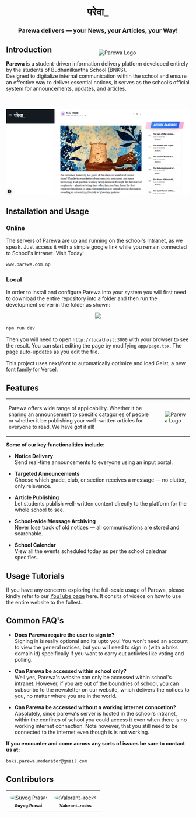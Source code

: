 <h1 className="text-3xl md:text-4xl font-bold font-sans" align="center">परेवा_</h1>
<h3 align="center"><strong>Parewa delivers — your News, your Articles, your Way!</strong></h3>




## Introduction

<img src="sexy_parewa-removebg-preview.png" align="right" width="250" alt="Parewa Logo" style="margin-top: -30px;" />

**Parewa** is a student-driven information delivery platform developed entirely by the students of Budhanilkantha School (BNKS).  
Designed to digitalize internal communication within the school and ensure an effective way to deliver essential notices, it serves as the school’s official system for announcements, updates, and articles.

<br><br>
![Featured Image](./featured_image.png)

## Installation and Usage


<h3 > Online </h3>
The servers of Parewa are up and running on the school's Intranet, as we speak. Just access it with a simple google link while you remain connected to School's Intranet. Visit Today!
<br>

``` bash
www.parewa.com.np
```
<h3 > Local </h3>
In order to install and configure Parewa into your system you will first need to download the entire repository into a folder and then run the development server in the folder as shown:

<p align="center">
<img src="carbon (1).png" width="300px"> </p>

``` bash
npm run dev
```

Then you will need to open `http://localhost:3000` with your browser to see the result.
You can start editing the page by modifying `app/page.tsx`. The page auto-updates as you edit the file.

This project uses next/font to automatically optimize and load Geist, a new font family for Vercel.

## Features

<table>
  <tr>
    <td style="padding-right: 20px;">
      <p>
       Parewa offers wide range of applicability. Whether it be sharing an announcement to specific catagories of people or whether it be publishing your well-written articles for everyone to read. We have got it all!
      </p>
    </td>
    <td>
      <img src="504639516_1055763299327840_5106628068511268479_n.gif" alt="Parewa Logo" width="450" />
    </td>
  </tr>
</table>

**Some of our key functionalities include:**

- **Notice Delivery**  
  Send real-time announcements to everyone using an input portal.

- **Targeted Announcements**  
  Choose which grade, club, or section receives a message — no clutter, only relevance.

- **Article Publishing**  
  Let students publish well-written content directly to the platform for the whole school to see.

- **School-wide Message Archiving**  
  Never lose track of old notices — all communications are stored and searchable.

 - **School Calendar** <br>
   View all the events scheduled today as per the school calednar specifies. 

## Usage Tutorials
If you have any concerns exploring the full-scale usage of Parewa, please kindly refer to our [YouTube page](https://www.youtube.com/your-channel-url) here. 
It consits of videos on how to use the entire website to the fullest. 


## Common FAQ's

- **Does Parewa require the user to sign in?** <br>
Signing in is really optional and its upto you! You won't need an account to view the general notices, but you will need to sign in (with a bnks domain id) specifically if you want to carry out actiivies like voting and polling.

- **Can Parewa be accessed within school only?**<br>
Well yes, Parewa's website can only be accessed within school's intranet. However, if you are out of the boundries of school, you can subscribe to the newsletter on our website, which delivers the notices to you, no matter where you are in the world. 

- **Can Parewa be accessed without a working internet conncetion?**<br>
Absolutely, since parewa's server is hosted in the school's intranet, within the confines of school you could access it even when there is no working internet connection. Note however, that you still need to be connected to the internet even though is is not working.

**If you encounter and come across any sorts of issues be sure to contact us at:**
```bash
bnks.parewa.moderator@gmail.com
```
## Contributors

<div align="center">
  <table>
    <tr>
      <td align="center" style="padding: 10px;">
        <a href="https://github.com/SuyogPrasai" target="_blank">
          <img src="https://github.com/SuyogPrasai.png" width="80" height="80" style="border-radius: 50%;" alt="Suyog Prasai"/>
          <br/>
          <sub><b>Suyog Prasai</b></sub>
        </a>
      </td>
      <td align="center" style="padding: 10px;">
        <a href="https://github.com/Valorant-rocks" target="_blank">
          <img src="https://github.com/Valorant-rocks.png" width="80" height="80" style="border-radius: 50%;" alt="Valorant-rocks"/>
          <br/>
          <sub><b>Valorant-rocks</b></sub>
        </a>
      </td>
    </tr>
  </table>
</div>


